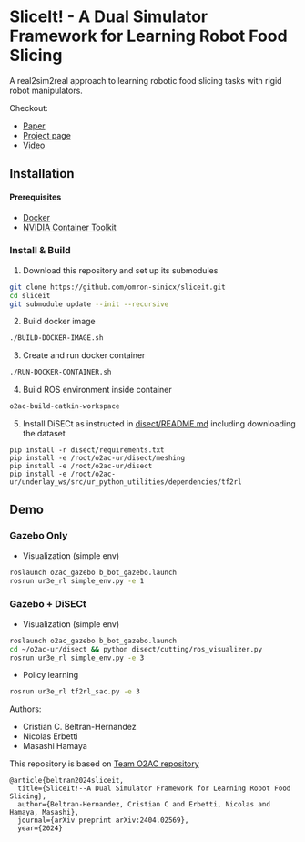 # SliceIt! - A Dual Simulator Framework for Learning Robot Food Slicing

A real2sim2real approach to learning robotic food slicing tasks with rigid robot manipulators.

Checkout:
- [Paper](https://arxiv.org/abs/2404.02569)
- [Project page](https://omron-sinicx.github.io/sliceit/)
- [Video](https://youtu.be/jMYMt-SIYZM)

## Installation

#### Prerequisites
- [Docker](https://docs.docker.com/engine/install/ubuntu/)
- [NVIDIA Container Toolkit](https://docs.nvidia.com/datacenter/cloud-native/container-toolkit/latest/install-guide.html)

### Install & Build
1. Download this repository and set up its submodules
``` sh
git clone https://github.com/omron-sinicx/sliceit.git
cd sliceit
git submodule update --init --recursive
``` 
2. Build docker image
``` sh
./BUILD-DOCKER-IMAGE.sh
```
3. Create and run docker container
``` sh
./RUN-DOCKER-CONTAINER.sh
```
4. Build ROS environment inside container
``` sh
o2ac-build-catkin-workspace
``` 
5. Install DiSECt as instructed in [disect/README.md](disect/README.md) including downloading the dataset
```shell
pip install -r disect/requirements.txt
pip install -e /root/o2ac-ur/disect/meshing
pip install -e /root/o2ac-ur/disect
pip install -e /root/o2ac-ur/underlay_ws/src/ur_python_utilities/dependencies/tf2rl
```

## Demo

### Gazebo Only
- Visualization (simple env)
``` sh
roslaunch o2ac_gazebo b_bot_gazebo.launch
rosrun ur3e_rl simple_env.py -e 1
```

### Gazebo + DiSECt
- Visualization (simple env)
``` sh
roslaunch o2ac_gazebo b_bot_gazebo.launch
cd ~/o2ac-ur/disect && python disect/cutting/ros_visualizer.py
rosrun ur3e_rl simple_env.py -e 3
```
- Policy learning
``` sh
rosrun ur3e_rl tf2rl_sac.py -e 3
```

Authors:
- Cristian C. Beltran-Hernandez
- Nicolas Erbetti
- Masashi Hamaya

This repository is based on [Team O2AC repository](https://github.com/o2ac/o2ac-ur)

```
@article{beltran2024sliceit,
  title={SliceIt!--A Dual Simulator Framework for Learning Robot Food Slicing},
  author={Beltran-Hernandez, Cristian C and Erbetti, Nicolas and Hamaya, Masashi},
  journal={arXiv preprint arXiv:2404.02569},
  year={2024}
```

